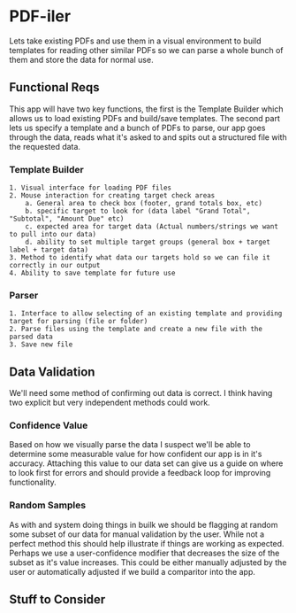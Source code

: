 # PDF-iler
Lets take existing PDFs and use them in a visual environment to build templates for reading other similar PDFs so we can parse a whole bunch of them and store the data for normal use.

## Functional Reqs
This app will have two key functions, the first is the Template Builder which allows us to load existing PDFs and build/save templates. The second part lets us specify a template and a bunch of PDFs to parse, our app goes through the data, reads what it's asked to and spits out a structured file with the requested data.
### Template Builder
    1. Visual interface for loading PDF files
    2. Mouse interaction for creating target check areas
        a. General area to check box (footer, grand totals box, etc)
        b. specific target to look for (data label "Grand Total", "Subtotal", "Amount Due" etc)
        c. expected area for target data (Actual numbers/strings we want to pull into our data)
        d. ability to set multiple target groups (general box + target label + target data)
    3. Method to identify what data our targets hold so we can file it correctly in our output
    4. Ability to save template for future use
### Parser
    1. Interface to allow selecting of an existing template and providing target for parsing (file or folder)
    2. Parse files using the template and create a new file with the parsed data
    3. Save new file

## Data Validation
We'll need some method of confirming out data is correct. I think having two explicit but very independent methods could work.
### Confidence Value
Based on how we visually parse the data I suspect we'll be able to determine some measurable value for how confident our app is in it's accuracy. Attaching this value to our data set can give us a guide on where to look first for errors and should provide a feedback loop for improving functionality.
### Random Samples
As with and system doing things in builk we should be flagging at random some subset of our data for manual validation by the user. While not a perfect method this should help illustrate if things are working as expected. Perhaps we use a user-confidence modifier that decreases the size of the subset as it's value increases. This could be either manually adjusted by the user or automatically adjusted if we build a comparitor into the app.

## Stuff to Consider